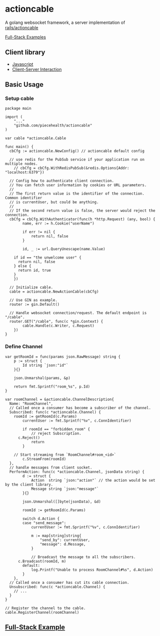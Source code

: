 # actioncable

A golang websocket framework, a server implementation of [rails/actioncable](https://github.com/rails/rails/tree/main/actioncable)

[Full-Stack Examples](https://github.com/piecehealth/actioncable-examples)

## Client library
* [Javascript](https://www.npmjs.com/package/@rails/actioncable)
* [Client-Server Interaction](https://guides.rubyonrails.org/action_cable_overview.html#client-server-interaction)

## Basic Usage

### Setup cable

```golang
package main

import (
	"..."
	"github.com/piecehealth/actioncable"
)

var cable *actioncable.Cable

func main() {
  cbCfg := actioncable.NewConfig() // actioncable default config

  // use redis for the PubSub service if your application run on multiple nodes.
	// cbCfg = cbCfg.WithRedisPubSub(&redis.Options{Addr: "localhost:6379"})

  // Config how to authenticate client connection.
  // You can fetch user information by cookies or URL parameters.
  //
  // The first return value is the identifier of the connection. Common identifier
  // is currentUser, but could be anything.
  //
  // If the second return value is false, the server would reject the connection.
  cbCfg = cbCfg.WithAuthenticator(func(h *http.Request) (any, bool) {
		name, err := h.Cookie("userName")

		if err != nil {
			return nil, false
		}

		id, _ := url.QueryUnescape(name.Value)

    if id == "the unwelcome user" {
      return nil, false
    } else {
      return id, true
    }
	})

  // Initialize cable.
  cable = actioncable.NewActionCable(cbCfg)

  // Use GIN as example.
  router := gin.Default()

  // Handle websocket connection/request. The default endpoint is "/cable".
  router.GET("/cable", func(c *gin.Context) {
		cable.Handle(c.Writer, c.Request)
	})
}
```

### Define Channel
```golang
var getRoomId = func(params json.RawMessage) string {
	p := struct {
		Id string `json:"id"`
	}{}

	json.Unmarshal(params, &p)

	return fmt.Sprintf("room_%s", p.Id)
}

var roomChannel = &actioncable.ChannelDescription{
  Name: "RoomChannel",
  // Called once a consumer has become a subscriber of the channel.
  Subscribed: func(c *actioncable.Channel) {
    roomId := getRoomId(c.Params)
		currentUser := fmt.Sprintf("%v", c.ConnIdentifier)

		if roomId == "forbidden_room" {
			// reject Subscription.
      c.Reject()
			return
		}

    // Start streaming from `RoomChannel#room_<id>`
		c.StreamFrom(roomId)
  },
  // handle messages from client socket.
  PerformAction: func(c *actioncable.Channel, jsonData string) {
		d := struct {
			Action  string `json:"action"` // the action would be set by the client library.
			Message string `json:"message"`
		}{}

		json.Unmarshal([]byte(jsonData), &d)

		roomId := getRoomId(c.Params)

		switch d.Action {
		case "send_message":
			currentUser := fmt.Sprintf("%v", c.ConnIdentifier)

			m := map[string]string{
				"send_by": currentUser,
				"message": d.Message,
			}

			// Broadcast the message to all the subscribers.
      c.Broadcast(roomId, m)
		default:
			log.Printf("Unable to process RoomChannel#%s", d.Action)
		}
	},
  // Called once a consumer has cut its cable connection.
  Unsubscribed: func(c *actioncable.Channel) {
    // ...
  }
}

// Register the channel to the cable.
cable.RegisterChannel(roomChannel)
```


## [Full-Stack Example](https://github.com/piecehealth/actioncable-examples)
